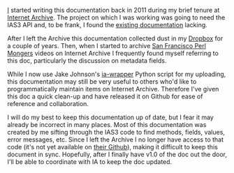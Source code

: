 [I](http://github.com/vmbrasseur) started writing this documentation back in 2011 during my brief tenure at [Internet Archive](http://archive.org). The project on which I was working was going to need the IAS3 API and, to be frank, I found the [existing documentation](http://archive.org/help/abouts3.txt) lacking.

After I left the Archive this documentation collected dust in my [Dropbox](https://db.tt/Lwfj4Gk) for a couple of years. Then, when I started to archive [San Francisco Perl Mongers](https://archive.org/details/sfperlmongers) videos on Internet Archive I frequently found myself referring to this doc, particularly the discussion on metadata fields.

While I now use Jake Johnson's [ia-wrapper](https://github.com/jjjake/ia-wrapper) Python script for my uploading, this documentation may still be very useful to others who'd like to programmatically maintain items on Internet Archive. Therefore I've given this doc a quick clean-up and have released it on Github for ease of reference and collaboration.

I will do my best to keep this documentation up of date, but I fear it may already be incorrect in many places. Most of this documentation was created by me sifting through the IAS3 code to find methods, fields, values, error messages, etc. Since I left the Archive I no longer have access to that code (it's not yet available on [their Github](http://github.com/internetarchive)), making it difficult to keep this document in sync. Hopefully, after I finally have v1.0 of the doc out the door, I'll be able to coordinate with IA to keep the doc updated.

